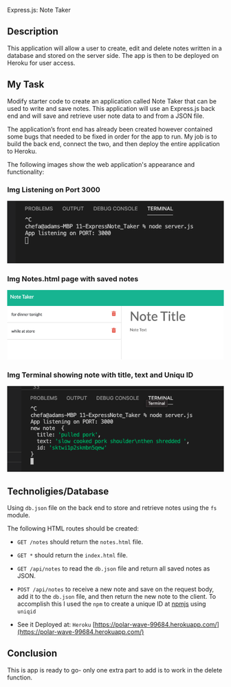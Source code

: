 Express.js: Note Taker

## Description
This application will allow a user to create, edit and delete notes written in a database and stored on the server side. The app is then to be deployed on Heroku for user access.

## My Task

Modify starter code to create an application called Note Taker that can be used to write and save notes. This application will use an Express.js back end and will save and retrieve user note data to and from a JSON file.

The application’s front end has already been created however contained some bugs that needed to be fixed in order for the app to run. My job is to build the back end, connect the two, and then deploy the entire application to Heroku.


The following images show the web application's appearance and functionality: 

### Img Listening on Port 3000
![public/assets/Screen-ShotEjs-localhost3000.png](public/assets/Screen-ShotEjs-localhost3000.png)

### Img Notes.html page with saved notes
![public/assets/ScreenShotEjs-displayed-notes.png](public/assets/ScreenShotEjs-displayed-notes.png)

### Img Terminal showing note with title, text and Uniqu ID
![public/assets/Screen-ShotEjs-terminalNoteID.png](public/assets/Screen-ShotEjs-terminalNoteID.png)

## Technoligies/Database

Using `db.json` file on the back end to store and retrieve notes using the `fs` module.

The following HTML routes should be created:

* `GET /notes` should return the `notes.html` file.

* `GET *` should return the `index.html` file.

* `GET /api/notes` to read the `db.json` file and return all saved notes as JSON.

* `POST /api/notes` to receive a new note and save on the request body, add it to the `db.json` file, and then return the new note to the client. 
To accomplish this I used the `npm` to create a unique ID at [npmjs](https://www.npmjs.com/package/uniqid) using `uniqid`

* See it Deployed at: `Heroku` [https://polar-wave-99684.herokuapp.com/](https://polar-wave-99684.herokuapp.com/)

## Conclusion
This is app is ready to go- only one extra part to add is to work in the delete function. 

